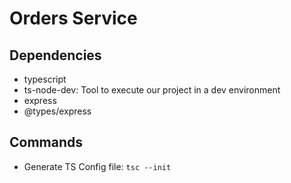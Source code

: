 # Orders Service

## Dependencies

- typescript
- ts-node-dev: Tool to execute our project in a dev environment
- express
- @types/express

## Commands

- Generate TS Config file: `tsc --init`

